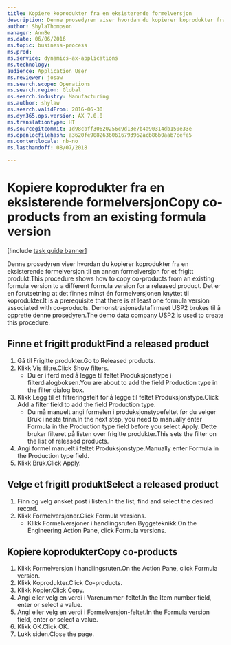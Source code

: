 ```yaml
--- 
title: Kopiere koprodukter fra en eksisterende formelversjon
description: Denne prosedyren viser hvordan du kopierer koprodukter fra en eksisterende formelversjon til en annen formelversjon for et frigitt produkt.
author: ShylaThompson
manager: AnnBe
ms.date: 06/06/2016
ms.topic: business-process
ms.prod: 
ms.service: dynamics-ax-applications
ms.technology: 
audience: Application User
ms.reviewer: josaw
ms.search.scope: Operations
ms.search.region: Global
ms.search.industry: Manufacturing
ms.author: shylaw
ms.search.validFrom: 2016-06-30
ms.dyn365.ops.version: AX 7.0.0
ms.translationtype: HT
ms.sourcegitcommit: 1d98cbff30620256c9d13e7b4a90314db150e33e
ms.openlocfilehash: a3620fe90826360616793962acb86b0aab7cefe5
ms.contentlocale: nb-no
ms.lasthandoff: 08/07/2018

---
```

# <a name="copy-co-products-from-an-existing-formula-version"></a><span data-ttu-id="d1825-103">Kopiere koprodukter fra en eksisterende formelversjon</span><span class="sxs-lookup"><span data-stu-id="d1825-103">Copy co-products from an existing formula version</span></span>

[!include [task guide banner](../../includes/task-guide-banner.md)]

<span data-ttu-id="d1825-104">Denne prosedyren viser hvordan du kopierer koprodukter fra en eksisterende formelversjon til en annen formelversjon for et frigitt produkt.</span><span class="sxs-lookup"><span data-stu-id="d1825-104">This procedure shows how to copy co-products from an existing formula version to a different formula version for a released product.</span></span> <span data-ttu-id="d1825-105">Det er en forutsetning at det finnes minst én formelversjonen knyttet til koprodukter.</span><span class="sxs-lookup"><span data-stu-id="d1825-105">It is a prerequisite that there is at least one formula version associated with co-products.</span></span> <span data-ttu-id="d1825-106">Demonstrasjonsdatafirmaet USP2 brukes til å opprette denne prosedyren.</span><span class="sxs-lookup"><span data-stu-id="d1825-106">The demo data company USP2 is used to create this procedure.</span></span>


## <a name="find-a-released-product"></a><span data-ttu-id="d1825-107">Finne et frigitt produkt</span><span class="sxs-lookup"><span data-stu-id="d1825-107">Find a released product</span></span>
1. <span data-ttu-id="d1825-108">Gå til Frigitte produkter.</span><span class="sxs-lookup"><span data-stu-id="d1825-108">Go to Released products.</span></span>
2. <span data-ttu-id="d1825-109">Klikk Vis filtre.</span><span class="sxs-lookup"><span data-stu-id="d1825-109">Click Show filters.</span></span>
    * <span data-ttu-id="d1825-110">Du er i ferd med å legge til feltet Produksjonstype i filterdialogboksen.</span><span class="sxs-lookup"><span data-stu-id="d1825-110">You are about to add the field Production type in the filter dialog box.</span></span>  
3. <span data-ttu-id="d1825-111">Klikk Legg til et filtreringsfelt for å legge til feltet Produksjonstype.</span><span class="sxs-lookup"><span data-stu-id="d1825-111">Click Add a filter field to add the field Production type.</span></span>
    * <span data-ttu-id="d1825-112">Du må manuelt angi formelen i produksjonstypefeltet før du velger Bruk i neste trinn.</span><span class="sxs-lookup"><span data-stu-id="d1825-112">In the next step, you need to manually enter Formula in the Production type field before you select Apply.</span></span> <span data-ttu-id="d1825-113">Dette bruker filteret på listen over frigitte produkter.</span><span class="sxs-lookup"><span data-stu-id="d1825-113">This sets the filter on the list of released products.</span></span>  
4. <span data-ttu-id="d1825-114">Angi formel manuelt i feltet Produksjonstype.</span><span class="sxs-lookup"><span data-stu-id="d1825-114">Manually enter Formula in the Production type field.</span></span>
5. <span data-ttu-id="d1825-115">Klikk Bruk.</span><span class="sxs-lookup"><span data-stu-id="d1825-115">Click Apply.</span></span>

## <a name="select-a-released-product"></a><span data-ttu-id="d1825-116">Velge et frigitt produkt</span><span class="sxs-lookup"><span data-stu-id="d1825-116">Select a released product</span></span>
1. <span data-ttu-id="d1825-117">Finn og velg ønsket post i listen.</span><span class="sxs-lookup"><span data-stu-id="d1825-117">In the list, find and select the desired record.</span></span>
2. <span data-ttu-id="d1825-118">Klikk Formelversjoner.</span><span class="sxs-lookup"><span data-stu-id="d1825-118">Click Formula versions.</span></span>
    * <span data-ttu-id="d1825-119">Klikk Formelversjoner i handlingsruten Byggeteknikk.</span><span class="sxs-lookup"><span data-stu-id="d1825-119">On the Engineering Action Pane, click Formula versions.</span></span>  

## <a name="copy-co-products"></a><span data-ttu-id="d1825-120">Kopiere koprodukter</span><span class="sxs-lookup"><span data-stu-id="d1825-120">Copy co-products</span></span>
1. <span data-ttu-id="d1825-121">Klikk Formelversjon i handlingsruten.</span><span class="sxs-lookup"><span data-stu-id="d1825-121">On the Action Pane, click Formula version.</span></span>
2. <span data-ttu-id="d1825-122">Klikk Koprodukter.</span><span class="sxs-lookup"><span data-stu-id="d1825-122">Click Co-products.</span></span>
3. <span data-ttu-id="d1825-123">Klikk Kopier.</span><span class="sxs-lookup"><span data-stu-id="d1825-123">Click Copy.</span></span>
4. <span data-ttu-id="d1825-124">Angi eller velg en verdi i Varenummer-feltet.</span><span class="sxs-lookup"><span data-stu-id="d1825-124">In the Item number field, enter or select a value.</span></span>
5. <span data-ttu-id="d1825-125">Angi eller velg en verdi i Formelversjon-feltet.</span><span class="sxs-lookup"><span data-stu-id="d1825-125">In the Formula version field, enter or select a value.</span></span>
6. <span data-ttu-id="d1825-126">Klikk OK.</span><span class="sxs-lookup"><span data-stu-id="d1825-126">Click OK.</span></span>
7. <span data-ttu-id="d1825-127">Lukk siden.</span><span class="sxs-lookup"><span data-stu-id="d1825-127">Close the page.</span></span>


